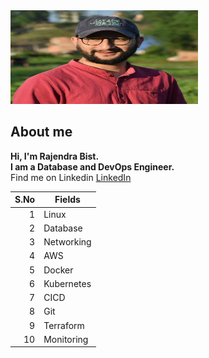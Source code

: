 
<picture>
 <source media="(prefers-color-scheme: dark)" srcset="https://github.com/sirfrajendra/sirfrajendra/blob/main/rajendra-photo.jpg" width="300" height="150">
 <source media="(prefers-color-scheme: light)" srcset="https://github.com/sirfrajendra/sirfrajendra/blob/main/rajendra-photo.jpg" width="300" height="150">
 <img alt="I am a DevOps and Database Engineer" src="https://github.com/sirfrajendra/sirfrajendra/blob/main/rajendra-photo.jpg" width="300" height="150">
</picture>

## About me

**Hi, I'm Rajendra Bist. <br>
I am a Database and DevOps Engineer.** <br>
Find me on Linkedin
[LinkedIn](https://www.linkedin.com/in/rajendra-bist-4020a964/)


| S.No | Fields        |
|-----:|---------------|
|     1| Linux         |
|     2| Database      |
|     3| Networking    |
|     4| AWS           |
|     5| Docker        |
|     6| Kubernetes    |
|     7| CICD          |
|     8| Git           |
|     9| Terraform     |
|    10| Monitoring    |


